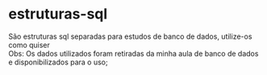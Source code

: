 # estruturas-sql
São estruturas sql separadas para estudos de banco de dados, utilize-os como quiser
<br> Obs: Os dados utilizados foram retiradas da minha aula de banco de dados e disponibilizados para o uso;
